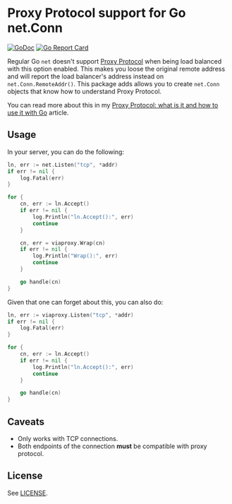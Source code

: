 # Proxy Protocol support for Go net.Conn

[![GoDoc](https://godoc.org/github.com/inkel/viaproxy?status.svg)](https://godoc.org/github.com/inkel/viaproxy) [![Go Report Card](https://goreportcard.com/badge/github.com/inkel/viaproxy)](https://goreportcard.com/report/github.com/inkel/viaproxy)

Regular Go `net` doesn't support [Proxy Protocol](http://www.haproxy.com/blog/haproxy/proxy-protocol/) when being load balanced with this option enabled. This makes you loose the original remote address and will report the load balancer's address instead on `net.Conn.RemoteAddr()`.  This package adds allows you to create `net.Conn` objects that know how to understand Proxy Protocol.

You can read more about this in my [Proxy Protocol: what is it and how to use it with Go](https://inkel.github.io/posts/proxy-protocol/) article.

## Usage
In your server, you can do the following:

```go
ln, err := net.Listen("tcp", *addr)
if err != nil {
	log.Fatal(err)
}

for {
	cn, err := ln.Accept()
	if err != nil {
		log.Println("ln.Accept():", err)
		continue
	}

	cn, err = viaproxy.Wrap(cn)
	if err != nil {
		log.Println("Wrap():", err)
		continue
	}

	go handle(cn)
}
```

Given that one can forget about this, you can also do:

```go
ln, err := viaproxy.Listen("tcp", *addr)
if err != nil {
	log.Fatal(err)
}

for {
	cn, err := ln.Accept()
	if err != nil {
		log.Println("ln.Accept():", err)
		continue
	}

	go handle(cn)
}
```

## Caveats
* Only works with TCP connections.
* Both endpoints of the connection **must** be compatible with proxy protocol.

## License
See [LICENSE](LICENSE).
